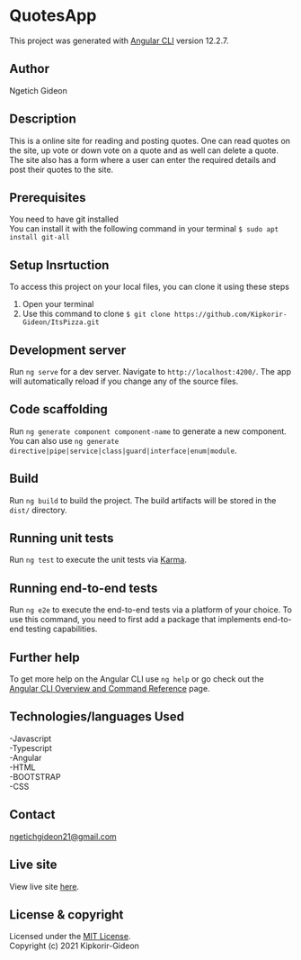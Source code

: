 # QuotesApp

This project was generated with [Angular CLI](https://github.com/angular/angular-cli) version 12.2.7.

## Author
Ngetich Gideon

## Description
This is a online site for reading and posting quotes. One can read quotes on the site, up vote or down vote on a quote and as well can delete a quote. The site also has a form where a user can enter the required details and post their quotes to the site.

## Prerequisites
You need to have git installed<br />
You can install it with the following command in your terminal
`$ sudo apt install git-all`

## Setup Insrtuction
To access this project on your local files, you can clone it using these steps
1. Open your terminal
1. Use this command to clone `$ git clone https://github.com/Kipkorir-Gideon/ItsPizza.git`

## Development server

Run `ng serve` for a dev server. Navigate to `http://localhost:4200/`. The app will automatically reload if you change any of the source files.

## Code scaffolding

Run `ng generate component component-name` to generate a new component. You can also use `ng generate directive|pipe|service|class|guard|interface|enum|module`.

## Build

Run `ng build` to build the project. The build artifacts will be stored in the `dist/` directory.

## Running unit tests

Run `ng test` to execute the unit tests via [Karma](https://karma-runner.github.io).

## Running end-to-end tests

Run `ng e2e` to execute the end-to-end tests via a platform of your choice. To use this command, you need to first add a package that implements end-to-end testing capabilities.

## Further help

To get more help on the Angular CLI use `ng help` or go check out the [Angular CLI Overview and Command Reference](https://angular.io/cli) page.

## Technologies/languages Used
-Javascript<br/>
-Typescript<br/>
-Angular<br/>
-HTML<br/>
-BOOTSTRAP<br/>
-CSS

## Contact
ngetichgideon21@gmail.com

## Live site
View live site [here](https://kipkorir-gideon.github.io/QuotesApp/).

## License & copyright
Licensed under the [MIT License](LICENSE).<br />
Copyright (c) 2021 Kipkorir-Gideon
